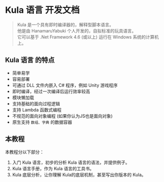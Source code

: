 # Kula 语言 开发文档
> Kula 是一个具有即时编译器的，解释型脚本语言。    
> 他是由 HanamaruYabuki 个人开发的，自拟标准的玩具语言。    
> 它可以基于 .Net Framework 4.6 (或以上) 运行在 Windows 系统的计算机上。

## Kula 语言 的特点
* 简单易学
* 容易部署
* 可通过 DLL 文件内嵌入 C# 程序，例如 Unity 游戏程序
* 即时编译，经过一次编译后运行效率较高
* 模块懒加载
* 支持基础的面向过程逻辑
* 支持 Lambda 函数式编程
* 不规范的面向对象编程 (如果你认为JS也是面向对象)
* 原生支持 `数组、字典` 的数据容器

## 本教程
本教程分以下部分：
1. 入门 Kula 语言，初步的分析 Kula 语言的语法，并提供例子。
2. Kula 语言手册，作为 Kula 语言的工具书。
3. Kula 底层分析，让你理解 Kula的底层机制，甚至写出你版本的 Kula。